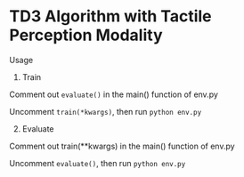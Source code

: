 # TD3 Algorithm with Tactile Perception Modality 

Usage
1. Train
   
Comment out `evaluate()` in the main() function of env.py

Uncomment `train(*kwargs)`, then run 
`python env.py` 

2. Evaluate

Comment out train(**kwargs) in the main() function of env.py

Uncomment `evaluate()`, then run
`python env.py` 
